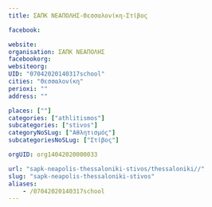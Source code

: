 ```yaml
---
title: ΣΑΠΚ ΝΕΑΠΟΛΗΣ-Θεσσαλονίκη-Στίβος

facebook:

website:
organisation: ΣΑΠΚ ΝΕΑΠΟΛΗΣ
facebookorg:
websiteorg:
UID: "07042020140317school"
cities: "Θεσσαλονίκη"
perioxi: ""
address: ""

places: [""]
categories: ["athlitismos"]
subcategories: ["stivos"]
categoryNoSLug: ["Αθλητισμός"]
subcategoriesNoSLug: ["Στίβος"]

orgUID: org14042020000033

url: "sapk-neapolis-thessaloniki-stivos/thessaloniki//"
slug: "sapk-neapolis-thessaloniki-stivos"
aliases:
    - /07042020140317school
---
```





